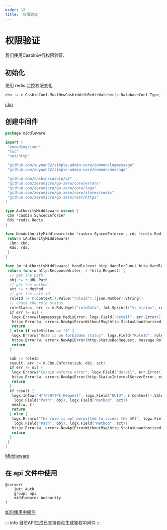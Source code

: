 ```yaml
---
order: 12
title: '权限验证'
---
```


# 权限验证

我们使用Casbin进行权限验证.

## 初始化
使用 redis 监控权限变化

```go
cbn := c.CasbinConf.MustNewCasbinWithRedisWatcher(c.DatabaseConf.Type, c.DatabaseConf.GetDSN(), c.RedisConf)
```

[cbn](https://github.com/suyuan32/simple-admin-core/blob/master/api/internal/svc/servicecontext.go)

## 创建中间件

```go
package middleware

import (
 "encoding/json"
 "fmt"
 "net/http"

 "github.com/suyuan32/simple-admin-core/common/logmessage"
 "github.com/suyuan32/simple-admin-core/common/message"

 "github.com/casbin/casbin/v2"
 "github.com/zeromicro/go-zero/core/errorx"
 "github.com/zeromicro/go-zero/core/logx"
 "github.com/zeromicro/go-zero/core/stores/redis"
 "github.com/zeromicro/go-zero/rest/httpx"
)

type AuthorityMiddleware struct {
 Cbn *casbin.SyncedEnforcer
 Rds *redis.Redis
}

func NewAuthorityMiddleware(cbn *casbin.SyncedEnforcer, rds *redis.Redis) *AuthorityMiddleware {
 return &AuthorityMiddleware{
  Cbn: cbn,
  Rds: rds,
 }
}

func (m *AuthorityMiddleware) Handle(next http.HandlerFunc) http.HandlerFunc {
 return func(w http.ResponseWriter, r *http.Request) {
  // get the path
  obj := r.URL.Path
  // get the method
  act := r.Method
  // get the role id
  roleId := r.Context().Value("roleId").(json.Number).String()
  // check the role status
  roleStatus, err := m.Rds.Hget("roleData", fmt.Sprintf("%s_status", roleId))
  if err != nil {
   logx.Errorw(logmessage.RedisError, logx.Field("detail", err.Error()))
   httpx.Error(w, errorx.NewApiErrorWithoutMsg(http.StatusUnauthorized))
   return
  } else if roleStatus == "0" {
   logx.Errorw("Role is on forbidden status", logx.Field("RoleId", roleId))
   httpx.Error(w, errorx.NewApiError(http.StatusBadRequest, message.RoleForbidden))
   return
  }

  sub := roleId
  result, err := m.Cbn.Enforce(sub, obj, act)
  if err != nil {
   logx.Errorw("Casbin enforce error", logx.Field("detail", err.Error()))
   httpx.Error(w, errorx.NewApiError(http.StatusInternalServerError, errorx.ApiRequestFailed))
   return
  }
  if result {
   logx.Infow("HTTP/HTTPS Request", logx.Field("UUID", r.Context().Value("userId").(string)),
    logx.Field("Path", obj), logx.Field("Method", act))
   next(w, r)
   return
  } else {
   logx.Errorw("The role is not permitted to access the API", logx.Field("RoleId", roleId),
    logx.Field("Path", obj), logx.Field("Method", act))
   httpx.Error(w, errorx.NewApiErrorWithoutMsg(http.StatusUnauthorized))
   return
  }
 }
}

```

[Middleware](https://github.com/suyuan32/simple-admin-core/blob/master/api/internal/middleware/authoritymiddleware.go)

## 在 api 文件中使用

```text
@server(
    jwt: Auth
    group: api
    middleware: Authority
)
```

[如何使用中间件](https://go-zero.dev/cn/docs/advance/middleware)

::: info
目前API生成已支持自动生成鉴权中间件
:::